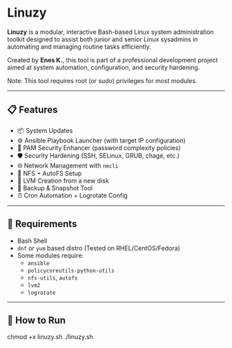 # Linuzy 

**Linuzy** is a modular, interactive Bash-based Linux system administration toolkit designed to assist both junior and senior Linux sysadmins in automating and managing routine tasks efficiently.

Created by **Enes K.**, this tool is part of a professional development project aimed at system automation, configuration, and security hardening.

Note: This tool requires root (or sudo) privileges for most modules.

---

## 📋 Features

- 📦 System Updates
- ⚙️  Ansible Playbook Launcher (with target IP configuration)
- 🔐 PAM Security Enhancer (password complexity policies)
- 🛡️ Security Hardening (SSH, SELinux, GRUB, chage, etc.)
- 🌐 Network Management with `nmcli`
- 📡 NFS + AutoFS Setup
- 💽 LVM Creation from a new disk
- 💾 Backup & Snapshot Tool
- ⏰ Cron Automation + Logrotate Config

---

## 🔧 Requirements

- Bash Shell
- `dnf` or `yum` based distro (Tested on RHEL/CentOS/Fedora)
- Some modules require:
  - `ansible`
  - `policycoreutils-python-utils`
  - `nfs-utils`, `autofs`
  - `lvm2`
  - `logrotate`

---

## 🚀 How to Run

chmod +x linuzy.sh
./linuzy.sh


